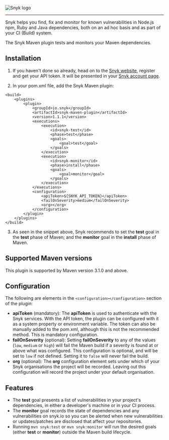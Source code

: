 ![Snyk logo](https://snyk.io/style/asset/logo/snyk-print.svg)

***

Snyk helps you find, fix and monitor for known vulnerabilities in Node.js npm, Ruby and Java dependencies, both on an ad hoc basis and as part of your CI (Build) system.

The Snyk Maven plugin tests and monitors your Maven dependencies.

## Installation

1. If you haven't done so already, head on to the [Snyk website](https://snyk.io), register and get your API token. It will be presented in your [Snyk account page](https://snyk.io/account/).

2. In your pom.xml file, add the Snyk Maven plugin:

```
<build>
    <plugins>
        <plugin>
            <groupId>io.snyk</groupId>
            <artifactId>snyk-maven-plugin</artifactId>
            <version>1.1.1</version>
            <executions>
                <execution>
                    <id>snyk-test</id>
                    <phase>test</phase>
                    <goals>
                        <goal>test</goal>
                    </goals>
                </execution>
                <execution>
                    <id>snyk-monitor</id>
                    <phase>install</phase>
                    <goals>
                        <goal>monitor</goal>
                    </goals>
                </execution>
            </executions>
            <configuration>
                <apiToken>${SNYK_API_TOKEN}</apiToken>
                <failOnSeverity>medium</failOnSeverity>
                <org></org>
            </configuration>
        </plugin>
    </plugins>
</build>
```

3. As seen in the snippet above, Snyk recommends to set the **test** goal in the **test** phase of Maven; and the **monitor** goal in the **install** phase of Maven.

## Supported Maven versions

This plugin is supported by Maven version 3.1.0 and above.

## Configuration

The following are elements in the `<configuration></configuration>` section of the plugin:

- **apiToken** (mandatory): The **apiToken** is used to authenticate with the Snyk services. With the API token, the plugin can be configured with it as a system property or environment variable. The token can also be manually added to the pom.xml, although this is not the recommended method. This is mandatory configuration.
- **failOnSeverity** (optional): Setting **failOnSeverity** to any of the values (`low`, `medium` or `high`) will fail the Maven build if a severity is found at or above what was configured. This configuration is optional, and will be set to `low` if not defined. Setting it to `false` will never fail the build.
- **org** (optional): The **org** configuration element sets under which of your Snyk organisations the project will be recorded. Leaving out this configuration will record the project under your default organisation.

## Features

- The **test** goal presents a list of vulnerabilities in your project's dependencies, in either a developer's machine or in your CI process.
- The **monitor** goal records the state of dependencies and any vulnerabilities on snyk.io so you can be alerted when new vulnerabilities or updates/patches are disclosed that affect your repositories.
- Running `mvn snyk:test` or `mvn snyk:monitor` will run the desired goals (either **test** or **monitor**) outside the Maven build lifecycle.
